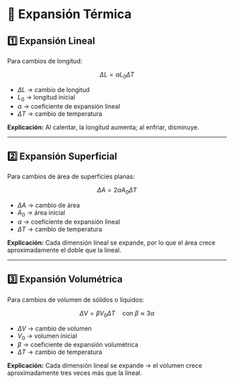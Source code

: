 # 📘 Expansión Térmica

## 1️⃣ Expansión Lineal
Para cambios de longitud:

$$
\Delta L = \alpha L_0 \Delta T
$$

- $\Delta L$ → cambio de longitud  
- $L_0$ → longitud inicial  
- $\alpha$ → coeficiente de expansión lineal  
- $\Delta T$ → cambio de temperatura  

**Explicación:** Al calentar, la longitud aumenta; al enfriar, disminuye.

---

## 2️⃣ Expansión Superficial
Para cambios de área de superficies planas:

$$
\Delta A = 2 \alpha A_0 \Delta T
$$

- $\Delta A$ → cambio de área  
- $A_0$ → área inicial  
- $\alpha$ → coeficiente de expansión lineal  
- $\Delta T$ → cambio de temperatura  

**Explicación:** Cada dimensión lineal se expande, por lo que el área crece aproximadamente el doble que la lineal.

---

## 3️⃣ Expansión Volumétrica
Para cambios de volumen de sólidos o líquidos:

$$
\Delta V = \beta V_0 \Delta T \quad \text{con } \beta \approx 3\alpha
$$

- $\Delta V$ → cambio de volumen  
- $V_0$ → volumen inicial  
- $\beta$ → coeficiente de expansión volumétrica  
- $\Delta T$ → cambio de temperatura  

**Explicación:** Cada dimensión lineal se expande → el volumen crece aproximadamente tres veces más que la lineal.
